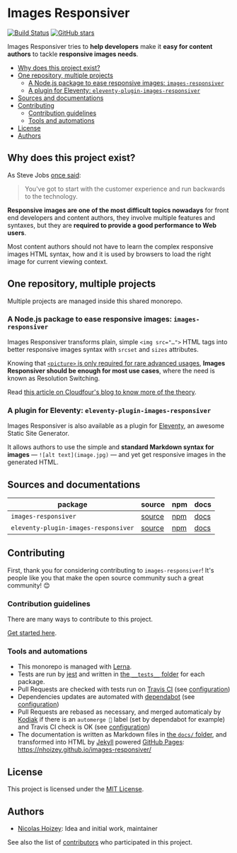 # Images Responsiver

[![Build Status](https://travis-ci.org/nhoizey/images-responsiver.svg?branch=master)](https://travis-ci.org/nhoizey/images-responsiver)
[![GitHub stars](https://img.shields.io/github/stars/nhoizey/images-responsiver.svg?style=social)](https://github.com/nhoizey/images-responsiver/stargazers)

Images Responsiver tries to **help developers** make it **easy for content authors** to tackle **responsive images needs**.

<!-- START doctoc generated TOC please keep comment here to allow auto update -->
<!-- DON'T EDIT THIS SECTION, INSTEAD RE-RUN doctoc TO UPDATE -->

- [Why does this project exist?](#why-does-this-project-exist)
- [One repository, multiple projects](#one-repository-multiple-projects)
  - [A Node.js package to ease responsive images: `images-responsiver`](#a-nodejs-package-to-ease-responsive-images-images-responsiver)
  - [A plugin for Eleventy: `eleventy-plugin-images-responsiver`](#a-plugin-for-eleventy-eleventy-plugin-images-responsiver)
- [Sources and documentations](#sources-and-documentations)
- [Contributing](#contributing)
  - [Contribution guidelines](#contribution-guidelines)
  - [Tools and automations](#tools-and-automations)
- [License](#license)
- [Authors](#authors)

<!-- END doctoc generated TOC please keep comment here to allow auto update -->

## Why does this project exist?

As Steve Jobs [once said](https://www.youtube.com/watch?v=oeqPrUmVz-o):

> You've got to start with the customer experience and run backwards to the technology.

**Responsive images are one of the most difficult topics nowadays** for front end developers and content authors, they involve multiple features and syntaxes, but they are **required to provide a good performance to Web users**.

Most content authors should not have to learn the complex responsive images HTML syntax, how and it is used by browsers to load the right image for current viewing context.

## One repository, multiple projects

Multiple projects are managed inside this shared monorepo.

### A Node.js package to ease responsive images: `images-responsiver`

Images Responsiver transforms plain, simple `<img src="…">` HTML tags into better responsive images syntax with `srcset` and `sizes` attributes.

Knowing that [`<picture>` is only required for rare advanced usages](https://cloudfour.com/thinks/dont-use-picture-most-of-the-time/), **Images Responsiver should be enough for most use cases**, where the need is known as Resolution Switching.

Read [this article on Cloudfour's blog to know more of the theory](https://cloudfour.com/thinks/responsive-images-the-simple-way/).

### A plugin for Eleventy: `eleventy-plugin-images-responsiver`

Images Responsiver is also available as a plugin for [Eleventy](https://www.11ty.dev/), an awesome Static Site Generator.

It allows authors to use the simple and **standard Markdown syntax for images** — `![alt text](image.jpg)` — and yet get responsive images in the generated HTML.

## Sources and documentations

| **package**                          | **source**                                                                                                     | **npm**                                                                 | **docs**                                                                                 |
| ------------------------------------ | -------------------------------------------------------------------------------------------------------------- | ----------------------------------------------------------------------- | ---------------------------------------------------------------------------------------- |
| `images-responsiver`                 | [source](https://github.com/nhoizey/images-responsiver/tree/main/packages/images-responsiver)                  | [npm](https://www.npmjs.com/package/images-responsiver)                 | [docs](https://nhoizey.github.io/images-responsiver/images-responsiver/)                 |
| `eleventy-plugin-images-responsiver` | [source](https://github.com/nhoizey/images-responsiver/tree/main/packages/eleventy-plugin-images-responsiver/) | [npm](https://www.npmjs.com/package/eleventy-plugin-images-responsiver) | [docs](https://nhoizey.github.io/images-responsiver/eleventy-plugin-images-responsiver/) |

## Contributing

First, thank you for considering contributing to `images-responsiver`! It's people like you that make the open source community such a great community! 😊

### Contribution guidelines

There are many ways to contribute to this project.

[Get started here](https://github.com/nhoizey/images-responsiver/blob/master/CONTRIBUTING.md).

### Tools and automations

- This monorepo is managed with [Lerna](https://lerna.js.org/).
- Tests are run by [jest](https://jestjs.io/) and written in [the `__tests__` folder](https://github.com/nhoizey/images-responsiver/tree/main/packages/images-responsiver/__tests__) for each package.
- Pull Requests are checked with tests run on [Travis CI](https://travis-ci.org/nhoizey/images-responsiver) (see [configuration](https://github.com/nhoizey/images-responsiver/blob/main/.travis.yml))
- Dependencies updates are automated with [dependabot](https://github.blog/2020-06-01-keep-all-your-packages-up-to-date-with-dependabot/) (see [configuration](https://github.com/nhoizey/images-responsiver/blob/main/.github/dependabot.yml))
- Pull Requests are rebased as necessary, and merged automaticaly by [Kodiak](https://kodiakhq.com/) if there is an `automerge 🤞` label (set by dependabot for example) and Travis CI check is OK (see [configuration](https://github.com/nhoizey/images-responsiver/blob/main/.kodiak.toml))
- The documentation is written as Markdown files in [the `docs/` folder](https://github.com/nhoizey/images-responsiver/tree/main/docs), and transformed into HTML by [Jekyll](https://jekyllrb.com/) powered [GitHub Pages](https://pages.github.com/): <https://nhoizey.github.io/images-responsiver/>

## License

This project is licensed under the [MIT License](LICENSE.md).

## Authors

- [Nicolas Hoizey](https://github.com/nhoizey): Idea and initial work, maintainer

See also the list of [contributors](https://github.com/nhoizey/images-responsiver/contributors) who participated in this project.
